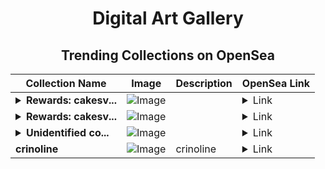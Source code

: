 <div align="center">

# Digital Art Gallery

## Trending Collections on OpenSea

| Collection Name                       | Image                                                                                     | Description                       | OpenSea Link                                                                                          |
|---------------------------------------|-------------------------------------------------------------------------------------------|-----------------------------------|--------------------------------------------------------------------------------------------------------|
| **<details><summary>Rewards: cakesv...</summary>Rewards: cakesv4.finance</details>** | ![Image](https://i.seadn.io/s/raw/files/45b7505cd35ca76a7f9c582112ce3478.png?w=500&auto=format?w=200&auto=format) |  | <details><summary>Link</summary>[Rewards: cakesv4.finance](https://opensea.io/collection/rewards-cakesv4-finance-8432)</details> |
| **<details><summary>Rewards: cakesv...</summary>Rewards: cakesv4.finance</details>** | ![Image](https://i.seadn.io/s/raw/files/45b7505cd35ca76a7f9c582112ce3478.png?w=500&auto=format?w=200&auto=format) |  | <details><summary>Link</summary>[Rewards: cakesv4.finance](https://opensea.io/collection/rewards-cakesv4-finance-8431)</details> |
| **<details><summary>Unidentified co...</summary>Unidentified contract af9b6e1f-4683-43d0-ac22-18800e4df5dd</details>** | ![Image](https://i.seadn.io/s/raw/files/a837708742ad8afcb35eb60ba787976d.jpg?w=500&auto=format?w=200&auto=format) |  | <details><summary>Link</summary>[Unidentified contract af9b6e1f-4683-43d0-ac22-18800e4df5dd](https://opensea.io/collection/unidentified-contract-af9b6e1f-4683-43d0-ac22-1880)</details> |
| **crinoline** | ![Image](https://i.seadn.io/s/raw/files/3e066d0e1da9513356e273c4329a886a.png?w=500&auto=format?w=200&auto=format) | crinoline | <details><summary>Link</summary>[crinoline](https://opensea.io/collection/crinoline-1)</details> |

</div>
